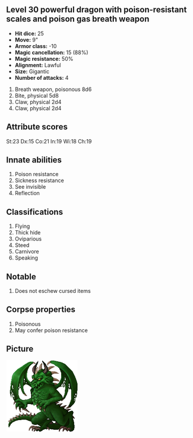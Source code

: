 ## Level 30 powerful dragon with poison-resistant scales and poison gas breath weapon

- **Hit dice:** 25
- **Move:** 9"
- **Armor class:** -10
- **Magic cancellation:** 15 (88%)
- **Magic resistance:** 50%
- **Alignment:** Lawful
- **Size:** Gigantic
- **Number of attacks:** 4
1. Breath weapon, poisonous 8d6
2. Bite, physical 5d8
3. Claw, physical 2d4
4. Claw, physical 2d4

## Attribute scores

St:23 Dx:15 Co:21 In:19 Wi:18 Ch:19

## Innate abilities

1. Poison resistance
2. Sickness resistance
3. See invisible
4. Reflection

## Classifications

1. Flying
2. Thick hide
3. Oviparious
4. Steed
5. Carnivore
6. Speaking

## Notable

1. Does not eschew cursed items

## Corpse properties

1. Poisonous
2. May confer poison resistance

## Picture

![Ancient green dragon](https://github.com/hyvanmielenpelit/GnollHackTileSet/blob/main/Monsters/ancient_green_dragon/ancient_green_dragon.png)
